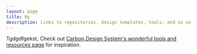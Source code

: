 ```yaml
---
layout: page
title: Ny
description: Links to repositories, design templates, tools, and so on.
---
```

Tgdgdfgekst, Check out [Carbon Design System's wonderful tools and resources page](http://carbondesignsystem.com/resources) for inspiration.
